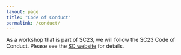 ```yaml
---
layout: page
title: "Code of Conduct"
permalink: /conduct/
---
```

As a workshop that is part of SC23, we will follow the
SC23 Code of Conduct.  Please see the [SC website](https://sc23.supercomputing.org/attend/code-of-conduct/) for details.
